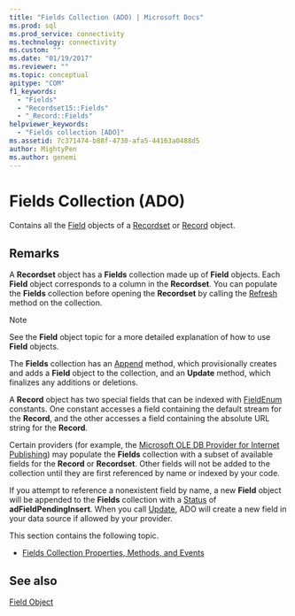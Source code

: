 ```yaml
---
title: "Fields Collection (ADO) | Microsoft Docs"
ms.prod: sql
ms.prod_service: connectivity
ms.technology: connectivity
ms.custom: ""
ms.date: "01/19/2017"
ms.reviewer: ""
ms.topic: conceptual
apitype: "COM"
f1_keywords: 
  - "Fields"
  - "Recordset15::Fields"
  - "_Record::Fields"
helpviewer_keywords: 
  - "Fields collection [ADO]"
ms.assetid: 7c371474-b88f-4730-afa5-44163a0488d5
author: MightyPen
ms.author: genemi
---
```

# Fields Collection (ADO)
Contains all the [Field](../../../ado/reference/ado-api/field-object.md) objects of a [Recordset](../../../ado/reference/ado-api/recordset-object-ado.md) or [Record](../../../ado/reference/ado-api/record-object-ado.md) object.  
  
## Remarks  
 A **Recordset** object has a **Fields** collection made up of **Field** objects. Each **Field** object corresponds to a column in the **Recordset**. You can populate the **Fields** collection before opening the **Recordset** by calling the [Refresh](../../../ado/reference/ado-api/refresh-method-ado.md) method on the collection.  
  
> [!NOTE]
>  See the **Field** object topic for a more detailed explanation of how to use **Field** objects.  
  
 The **Fields** collection has an [Append](../../../ado/reference/ado-api/append-method-ado.md) method, which provisionally creates and adds a **Field** object to the collection, and an **Update** method, which finalizes any additions or deletions.  
  
 A **Record** object has two special fields that can be indexed with [FieldEnum](../../../ado/reference/ado-api/fieldenum.md) constants. One constant accesses a field containing the default stream for the **Record**, and the other accesses a field containing the absolute URL string for the **Record**.  
  
 Certain providers (for example, the [Microsoft OLE DB Provider for Internet Publishing](../../../ado/guide/appendixes/microsoft-ole-db-provider-for-internet-publishing.md)) may populate the **Fields** collection with a subset of available fields for the **Record** or **Recordset**. Other fields will not be added to the collection until they are first referenced by name or indexed by your code.  
  
 If you attempt to reference a nonexistent field by name, a new **Field** object will be appended to the **Fields** collection with a [Status](../../../ado/reference/ado-api/status-property-ado-field.md) of **adFieldPendingInsert**. When you call [Update](../../../ado/reference/ado-api/update-method.md), ADO will create a new field in your data source if allowed by your provider.  
  
 This section contains the following topic.  
  
-   [Fields Collection Properties, Methods, and Events](../../../ado/reference/ado-api/fields-collection-properties-methods-and-events.md)  
  
## See also  
 [Field Object](../../../ado/reference/ado-api/field-object.md)
